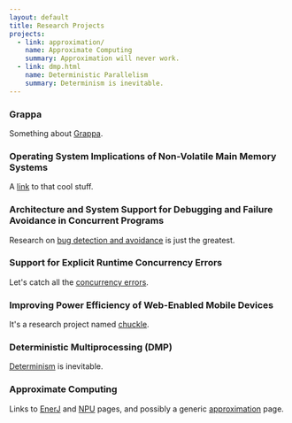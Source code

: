 ```yaml
---
layout: default
title: Research Projects
projects:
  - link: approximation/
    name: Approximate Computing
    summary: Approximation will never work.
  - link: dmp.html
    name: Deterministic Parallelism
    summary: Determinism is inevitable.
---
```

### Grappa

Something about [Grappa](grappa.html).

### Operating System Implications of Non-Volatile Main Memory Systems

A [link](nonvolatile.html) to that cool stuff.

### Architecture and System Support for Debugging and Failure Avoidance in Concurrent Programs

Research on [bug detection and avoidance](concurrencybugs.html) is just the greatest.

### Support for Explicit Runtime Concurrency Errors

Let's catch all the [concurrency errors](concurrencyerrors.html).

### Improving Power Efficiency of Web-Enabled Mobile Devices

It's a research project named [chuckle](mobileweb.html).

### Deterministic Multiprocessing (DMP)

[Determinism](dmp.html) is inevitable.

### Approximate Computing

Links to [EnerJ](approximation/enerj.html) and [NPU](approximation/npu.html) pages, and possibly a generic [approximation](approximation/) page.
